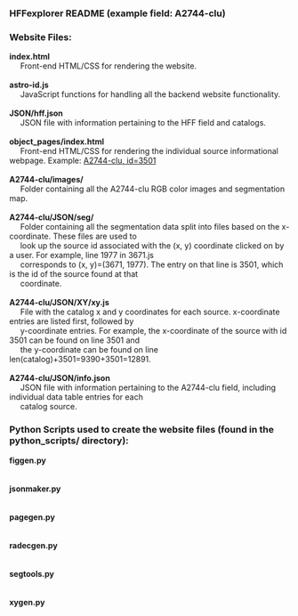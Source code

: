 ### HFFexplorer README (example field: A2744-clu)

### Website Files:
<b>index.html</b>
<br>&nbsp;&nbsp;&nbsp;&nbsp;
Front-end HTML/CSS for rendering the website.
<br>
<br>
<b>astro-id.js</b>
<br>&nbsp;&nbsp;&nbsp;&nbsp;
JavaScript functions for handling all the backend website functionality.
<br>
<br>
<b>JSON/hff.json</b>
<br>&nbsp;&nbsp;&nbsp;&nbsp;
JSON file with information pertaining to the HFF field and catalogs.
<br>
<br>
<b>object_pages/index.html</b>
<br>&nbsp;&nbsp;&nbsp;&nbsp;
Front-end HTML/CSS for rendering the individual source informational webpage. Example:
[A2744-clu, id=3501](http://cosmos.phy.tufts.edu/~danilo/HFF/HFFexplorer/object_pages/?field=A2744-clu&id=3501)
<br>
<br>
<b>A2744-clu/images/</b>
<br>&nbsp;&nbsp;&nbsp;&nbsp;
Folder containing all the A2744-clu RGB color images and segmentation map.
<br>
<br>
<b>A2744-clu/JSON/seg/</b>
<br>&nbsp;&nbsp;&nbsp;&nbsp;
Folder containing all the segmentation data split into files based on the x-coordinate. These files are used to
<br>&nbsp;&nbsp;&nbsp;&nbsp;
look up the source id associated with the (x, y) coordinate clicked on by a user. For example, line 1977 in 3671.js
<br>&nbsp;&nbsp;&nbsp;&nbsp;
corresponds to (x, y)=(3671, 1977). The entry on that line is 3501, which is the id of the source found at that
<br>&nbsp;&nbsp;&nbsp;&nbsp;
coordinate.
<br>
<br>
<b>A2744-clu/JSON/XY/xy.js</b>
<br>&nbsp;&nbsp;&nbsp;&nbsp;
File with the catalog x and y coordinates for each source. x-coordinate entries are listed first, followed by
<br>&nbsp;&nbsp;&nbsp;&nbsp;
y-coordinate entries. For example, the x-coordinate of the source with id 3501 can be found on line 3501 and
<br>&nbsp;&nbsp;&nbsp;&nbsp;
the y-coordinate can be found on line len(catalog)+3501=9390+3501=12891.
<br>
<br>
<b>A2744-clu/JSON/info.json</b>
<br>&nbsp;&nbsp;&nbsp;&nbsp;
JSON file with information pertaining to the A2744-clu field, including individual data table entries for each
<br>&nbsp;&nbsp;&nbsp;&nbsp;
catalog source.
<br>

### Python Scripts used to create the website files (found in the python_scripts/ directory):
<b>figgen.py</b>
<br>&nbsp;&nbsp;&nbsp;&nbsp;
<br>
<br>
<b>jsonmaker.py</b>
<br>&nbsp;&nbsp;&nbsp;&nbsp;
<br>
<br>
<b>pagegen.py</b>
<br>&nbsp;&nbsp;&nbsp;&nbsp;
<br>
<br>
<b>radecgen.py</b>
<br>&nbsp;&nbsp;&nbsp;&nbsp;
<br>
<br>
<b>segtools.py</b>
<br>&nbsp;&nbsp;&nbsp;&nbsp;
<br>
<br>
<b>xygen.py</b>
<br>&nbsp;&nbsp;&nbsp;&nbsp;
